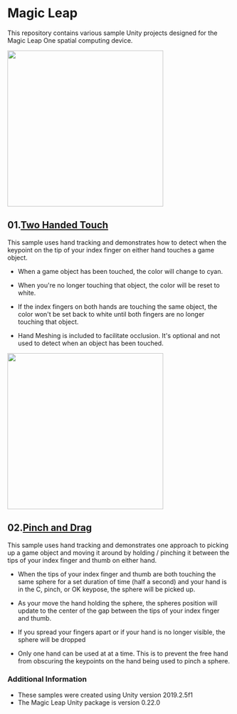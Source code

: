 # Magic Leap
This repository contains various sample Unity projects designed for the Magic Leap One spatial computing device.

<img src="https://github.com/torynfarr/magic-leap/blob/master/docs/images/twohandedtouch.gif" width="350">

## 01.[Two Handed Touch](https://github.com/torynfarr/magic-leap/tree/master/Samples/01.two-handed-touch) 
This sample uses hand tracking and demonstrates how to detect when the keypoint on the tip of your index finger on either hand touches a game object. 

- When a game object has been touched, the color will change to cyan.

- When you're no longer touching that object, the color will be reset to white. 

- If the index fingers on both hands are touching the same object, the color won't be set back to white until both fingers are no longer touching that object.

- Hand Meshing is included to facilitate occlusion. It's optional and not used to detect when an object has been touched.


<img src="https://github.com/torynfarr/magic-leap/blob/master/docs/images/pinchanddrag.gif" width="350">

## 02.[Pinch and Drag](https://github.com/torynfarr/magic-leap/tree/master/Samples/02.pinch-and-drag) 
This sample uses hand tracking and demonstrates one approach to picking up a game object and moving it around by holding / pinching it between the tips of your index finger and thumb on either hand.

- When the tips of your index finger and thumb are both touching the same sphere for a set duration of time (half a second) and your hand is in the C, pinch, or OK keypose, the sphere will be picked up.

- As your move the hand holding the sphere, the spheres position will update to the center of the gap between the tips of your index finger and thumb.

- If you spread your fingers apart or if your hand is no longer visible, the sphere will be dropped

- Only one hand can be used at at a time. This is to prevent the free hand from obscuring the keypoints on the hand being used to pinch a sphere.


### Additional Information
- These samples were created using Unity version 2019.2.5f1
- The Magic Leap Unity package is version 0.22.0